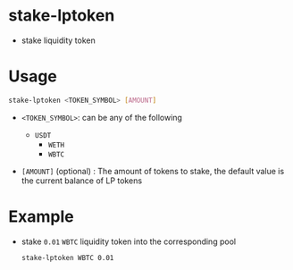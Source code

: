 # stake-lptoken

* stake liquidity token

# Usage

```sh
stake-lptoken <TOKEN_SYMBOL> [AMOUNT]
```

- `<TOKEN_SYMBOL>`: can be any of the following
  - `USDT`
    - `WETH`
    - `WBTC`
    
- `[AMOUNT]` (optional) : The amount of tokens to stake, the default value is the current balance of LP tokens

# Example

- stake `0.01` `WBTC` liquidity token into the corresponding pool

    ```sh
    stake-lptoken WBTC 0.01 
    ```

    

